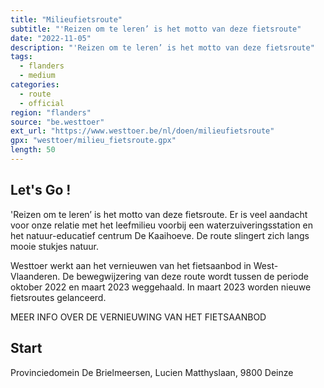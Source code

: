 ```yaml
---
title: "Milieufietsroute"
subtitle: "'Reizen om te leren’ is het motto van deze fietsroute"
date: "2022-11-05"
description: "'Reizen om te leren’ is het motto van deze fietsroute" 
tags:
  - flanders
  - medium
categories: 
  - route
  - official
region: "flanders"
source: "be.westtoer"
ext_url: "https://www.westtoer.be/nl/doen/milieufietsroute"
gpx: "westtoer/milieu_fietsroute.gpx"
length: 50
---
```


## Let's Go !

'Reizen om te leren’ is het motto van deze fietsroute. Er is veel aandacht voor onze relatie met het leefmilieu voorbij een waterzuiveringsstation en het natuur-educatief centrum De Kaaihoeve. De route slingert zich langs mooie stukjes natuur.

Westtoer werkt aan het vernieuwen van het fietsaanbod in West-Vlaanderen. De bewegwijzering van deze route wordt tussen de periode oktober 2022 en maart 2023 weggehaald. In maart 2023 worden nieuwe fietsroutes gelanceerd.

MEER INFO OVER DE VERNIEUWING VAN HET FIETSAANBOD

## Start 

Provinciedomein De Brielmeersen, Lucien Matthyslaan, 9800 Deinze 


